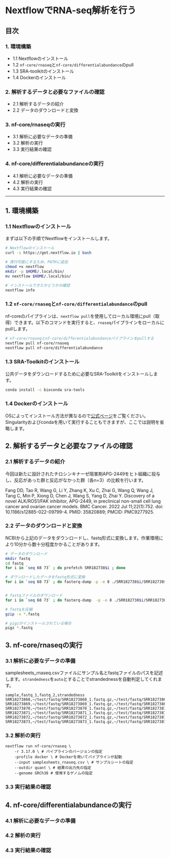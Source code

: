 # NextflowでRNA-seq解析を行う

## 目次

### 1. 環境構築
- 1.1 Nextflowのインストール
- 1.2 `nf-core/rnaseq`と`nf-core/differentialabundance`のpull
- 1.3 SRA-toolkitのインストール
- 1.4 Dockerのインストール

### 2. 解析するデータと必要なファイルの確認
- 2.1 解析するデータの紹介
- 2.2 データのダウンロードと変換

### 3. nf-core/rnaseqの実行
- 3.1 解析に必要なデータの準備
- 3.2 解析の実行
- 3.3 実行結果の確認

### 4. nf-core/differentialabundanceの実行
- 4.1 解析に必要なデータの準備
- 4.2 解析の実行
- 4.3 実行結果の確認

---
## 1. 環境構築
### 1.1 Nextflowのインストール
まずは以下の手順でNextflowをインストールします。

```bash
# Nextflowのインストール
curl -s https://get.nextflow.io | bash

# 実行可能にするため、PATHに追加
chmod +x nextflow
mkdir -p $HOME/.local/bin/
mv nextflow $HOME/.local/bin/

# インストールできたかどうかの確認
nextflow info
```

### 1.2 `nf-core/rnaseq`と`nf-core/differentialabundance`のpull
nf-coreのパイプラインは、`nextflow pull`を使用してローカル環境にpull（取得）できます。以下のコマンドを実行すると、`rnaseq`パイプラインをローカルにpullします。

```bash
# nf-core/rnaseqとnf-core/differentialabundanceパイプラインをpullする
nextflow pull nf-core/rnaseq
nextflow pull nf-core/differentialabundance
```

### 1.3 SRA-Toolkitのインストール
公共データをダウンロードするために必要なSRA-Toolkitをインストールします。
```bash
conda install -c bioconda sra-tools
```
### 1.4 Dockerのインストール
OSによってインストール方法が異なるので[公式ページ](https://matsuand.github.io/docs.docker.jp.onthefly/get-docker/)をご覧ください。
Singularityおよびcondaを用いて実行することもできますが、ここでは説明を省略します。

## 2. 解析するデータと必要なファイルの確認
### 2.1 解析するデータの紹介
今回は新たに設計されたチロシンキナーゼ阻害剤APG-2449をヒト組織に投与し、反応があった群と反応がなかった群（各n=3）の比較を行います。

Fang DD, Tao R, Wang G, Li Y, Zhang K, Xu C, Zhai G, Wang Q, Wang J, Tang C, Min P, Xiong D, Chen J, Wang S, Yang D, Zhai Y. Discovery of a novel ALK/ROS1/FAK inhibitor, APG-2449, in preclinical non-small cell lung cancer and ovarian cancer models. BMC Cancer. 2022 Jul 11;22(1):752. doi: 10.1186/s12885-022-09799-4. PMID: 35820889; PMCID: PMC9277925.

### 2.2 データのダウンロードと変換
NCBIから上記のデータをダウンロードし、fastq形式に変換します。作業環境により10分から数十分程度かかることがあります。

```bash
# データのダウンロード
mkdir fastq
cd fastq
for i in `seq 68 73` ; do prefetch SRR182738$i ; done

# ダウンロードしたデータをfastq形式に変換
for i in `seq 68 73` ; do fasterq-dump -p -e 8 ./SRR182738$i/SRR182738$i.sra ; done


# fastqファイルのダウンロード
for i in `seq 68 73` ; do fasterq-dump  -p -e 8 ./SRR182738$i/SRR182738$i.sra --split-files ; done

# fastqを圧縮
gzip -v *.fastq

# pigzがインストールされている場合
pigz *.fastq
```

## 3. nf-core/rnaseqの実行
### 3.1 解析に必要なデータの準備
samplesheets_rnaseq.csvファイルにサンプル名とfastqファイルのパスを記述します。`strandedness`を`auto`とすることでstrandednessを自動判定してくれます。

```
sample,fastq_1,fastq_2,strandedness
SRR18273868,~/test/fastq/SRR18273868_1.fastq.gz,~/test/fastq/SRR18273868_2.fastq.gz,auto
SRR18273869,~/test/fastq/SRR18273869_1.fastq.gz,~/test/fastq/SRR18273869_2.fastq.gz,auto
SRR18273870,~/test/fastq/SRR18273870_1.fastq.gz,~/test/fastq/SRR18273870_2.fastq.gz,auto
SRR18273871,~/test/fastq/SRR18273871_1.fastq.gz,~/test/fastq/SRR18273871_2.fastq.gz,auto
SRR18273872,~/test/fastq/SRR18273872_1.fastq.gz,~/test/fastq/SRR18273872_2.fastq.gz,auto
SRR18273873,~/test/fastq/SRR18273873_1.fastq.gz,~/test/fastq/SRR18273873_2.fastq.gz,auto
```

### 3.2 解析の実行

```
nextflow run nf-core/rnaseq \
    -r 3.17.0 \ # パイプラインのバージョンの指定
    -profile docker \ # Dockerを用いてパイプラインが起動
    --input samplesheets_rnaseq.csv \ # サンプルシートの指定
    --outdir quant \ # 結果の出力先の指定
    --genome GRCh38 # 使用するゲノムの指定
```

### 3.3 実行結果の確認



## 4. nf-core/differentialabundanceの実行
### 4.1 解析に必要なデータの準備
### 4.2 解析の実行
### 4.3 実行結果の確認

